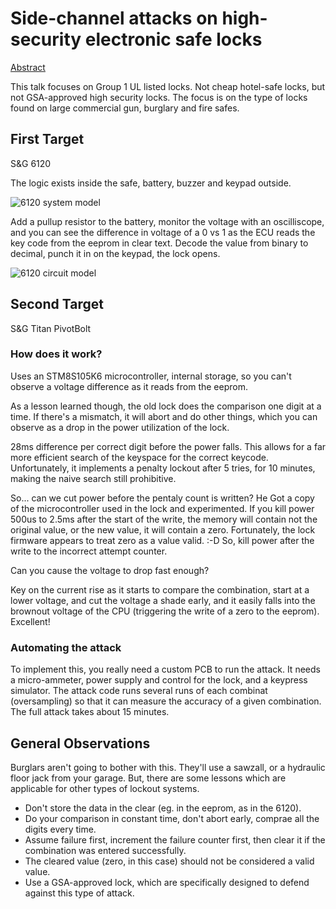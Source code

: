 # Side-channel attacks on high-security electronic safe locks

[Abstract](https://www.defcon.org/html/defcon-24/dc-24-speakers.html#Plore)

This talk focuses on Group 1 UL listed locks.  Not cheap hotel-safe locks, but not GSA-approved high security locks.  The focus is on the type of locks found on large commercial gun, burglary and fire safes.

## First Target
S&G 6120

The logic exists inside the safe, battery, buzzer and keypad outside.

![6120 system model](../images/6120-System-Model.png)

Add a pullup resistor to the battery, monitor the voltage with an oscilliscope, and you can see the difference in voltage of a 0 vs 1 as the ECU reads the key code from the eeprom in clear text.  Decode the value from binary to decimal, punch it in on the keypad, the lock opens.

![6120 circuit model](../images/6120-Circuit-Model.png)

## Second Target
S&G Titan PivotBolt

### How does it work?
Uses an STM8S105K6 microcontroller, internal storage, so you can't observe a voltage difference as it reads from the eeprom.

As a lesson learned though, the old lock does the comparison one digit at a time.  If there's a mismatch, it will abort and do other things, which you can observe as a drop in the power utilization of the lock.

28ms difference per correct digit before the power falls.  This allows for a far more efficient search of the keyspace for the correct keycode.  Unfortunately, it implements a penalty lockout after 5 tries, for 10 minutes, making the naive search still prohibitive.

So... can we cut power before the pentaly count is written?  He Got a copy of the microcontroller used in the lock and experimented.
If you kill power 500us to 2.5ms after the start of the write, the memory will contain not the original value, or the new value, it will contain a zero.
Fortunately, the lock firmware appears to treat zero as a value valid.  :-D  So, kill power after the write to the incorrect attempt counter.

Can you cause the voltage to drop fast enough?

Key on the current rise as it starts to compare the combination, start at a lower voltage, and cut the voltage a shade early, and it easily falls into the brownout voltage of the CPU (triggering the write of a zero to the eeprom).  Excellent!

### Automating the attack
To implement this, you really need a custom PCB to run the attack.  It needs a micro-ammeter, power supply and control for the lock, and a keypress simulator.  The attack code runs several runs of each combinat (oversampling) so that it can measure the accuracy of a given combination.  The full attack takes about 15 minutes.

## General Observations
Burglars aren't going to bother with this.  They'll use a sawzall, or a hydraulic floor jack from your garage.  But, there are some lessons which are applicable for other types of lockout systems.
* Don't store the data in the clear (eg. in the eeprom, as in the 6120).
* Do your comparison in constant time, don't abort early, comprae all the digits every time.
* Assume failure first, increment the failure counter first, then clear it if the combination was entered successfully.
* The cleared value (zero, in this case) should not be considered a valid value.
* Use a GSA-approved lock, which are specifically designed to defend against this type of attack.

